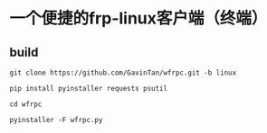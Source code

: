 # 一个便捷的frp-linux客户端（终端）



## build

```
git clone https://github.com/GavinTan/wfrpc.git -b linux

pip install pyinstaller requests psutil

cd wfrpc

pyinstaller -F wfrpc.py
```

